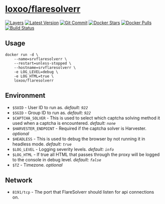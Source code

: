 [hub]: https://hub.docker.com/r/loxoo/flaresolverr
[mbdg]: https://microbadger.com/images/loxoo/flaresolverr
[git]: https://github.com/triptixx/flaresolverr
[actions]: https://github.com/triptixx/flaresolverr/actions

# [loxoo/flaresolverr][hub]
[![Layers](https://images.microbadger.com/badges/image/loxoo/flaresolverr.svg)][mbdg]
[![Latest Version](https://images.microbadger.com/badges/version/loxoo/flaresolverr.svg)][hub]
[![Git Commit](https://images.microbadger.com/badges/commit/loxoo/flaresolverr.svg)][git]
[![Docker Stars](https://img.shields.io/docker/stars/loxoo/flaresolverr.svg)][hub]
[![Docker Pulls](https://img.shields.io/docker/pulls/loxoo/flaresolverr.svg)][hub]
[![Build Status](https://github.com/triptixx/flaresolverr/workflows/docker%20build/badge.svg)][actions]

## Usage

```shell
docker run -d \
    --name=srvflaresolverr \
    --restart=unless-stopped \
    --hostname=srvflaresolverr \
    -e LOG_LEVEL=debug \
    -e LOG_HTML=true \
    loxoo/flaresolverr
```
## Environment

- `$SUID`                   - User ID to run as. _default: `922`_
- `$SGID`                   - Group ID to run as. _default: `922`_
- `$CAPTCHA_SOLVER`         - This is used to select which captcha solving method it used when a captcha is encountered. _default: `none`_
- `$HARVESTER_ENDPOINT`     - Required if the captcha solver is Harvester. _optional_
- `$HEADLESS`               - This is used to debug the browser by not running it in headless mode. _default: `true`_
- `$LOG_LEVEL`              - Logging severity levels. _default: `info`_
- `$LOG_HTML`               - If true all HTML that passes through the proxy will be logged to the console in debug level. _default: `false`_
- `$TZ`                     - Timezone. _optional_

## Network

- `8191/tcp`       - The port that FlareSolverr should listen for api connections on.
